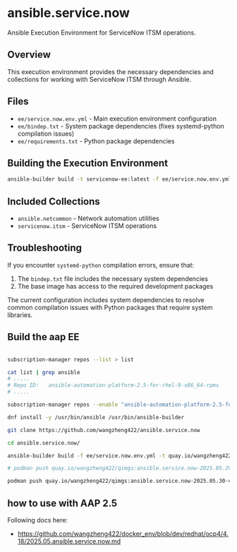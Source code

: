 # ansible.service.now

Ansible Execution Environment for ServiceNow ITSM operations.

## Overview

This execution environment provides the necessary dependencies and collections for working with ServiceNow ITSM through Ansible.

## Files

- `ee/service.now.env.yml` - Main execution environment configuration
- `ee/bindep.txt` - System package dependencies (fixes systemd-python compilation issues)
- `ee/requirements.txt` - Python package dependencies

## Building the Execution Environment

```bash
ansible-builder build -t servicenow-ee:latest -f ee/service.now.env.yml
```

## Included Collections

- `ansible.netcommon` - Network automation utilities
- `servicenow.itsm` - ServiceNow ITSM operations

## Troubleshooting

If you encounter `systemd-python` compilation errors, ensure that:
1. The `bindep.txt` file includes the necessary system dependencies
2. The base image has access to the required development packages

The current configuration includes system dependencies to resolve common compilation issues with Python packages that require system libraries.

## Build the aap EE

```bash

subscription-manager repos --list > list

cat list | grep ansible
# .....
# Repo ID:   ansible-automation-platform-2.5-for-rhel-9-x86_64-rpms
# .....

subscription-manager repos --enable "ansible-automation-platform-2.5-for-rhel-9-x86_64-rpms"

dnf install -y /usr/bin/ansible /usr/bin/ansible-builder

git clone https://github.com/wangzheng422/ansible.service.now

cd ansible.service.now/

ansible-builder build -f ee/service.now.env.yml -t quay.io/wangzheng422/qimgs:ansible.service.now-2025.05.30-v01 -vvv

# podman push quay.io/wangzheng422/qimgs:ansible.service.now-2025.05.29-v01

podman push quay.io/wangzheng422/qimgs:ansible.service.now-2025.05.30-v01

```

## how to use with AAP 2.5

Following docs here:
- https://github.com/wangzheng422/docker_env/blob/dev/redhat/ocp4/4.18/2025.05.ansible.service.now.md
